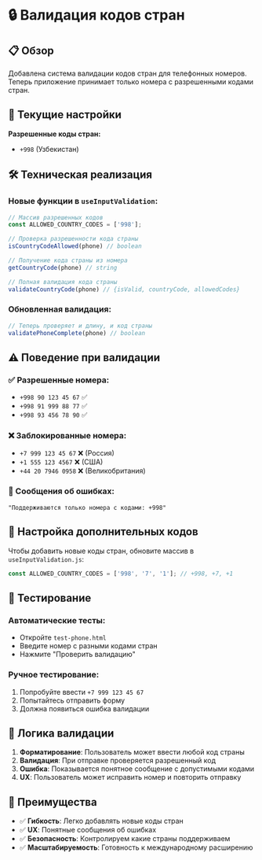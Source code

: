 # 🔒 Валидация кодов стран

## 📋 Обзор

Добавлена система валидации кодов стран для телефонных номеров. Теперь приложение принимает только номера с разрешенными кодами стран.

## 🎯 Текущие настройки

**Разрешенные коды стран:**
- `+998` (Узбекистан)

## 🛠️ Техническая реализация

### Новые функции в `useInputValidation`:

```javascript
// Массив разрешенных кодов
const ALLOWED_COUNTRY_CODES = ['998'];

// Проверка разрешенности кода страны
isCountryCodeAllowed(phone) // boolean

// Получение кода страны из номера
getCountryCode(phone) // string

// Полная валидация кода страны
validateCountryCode(phone) // {isValid, countryCode, allowedCodes}
```

### Обновленная валидация:

```javascript
// Теперь проверяет и длину, и код страны
validatePhoneComplete(phone) // boolean
```

## ⚠️ Поведение при валидации

### ✅ Разрешенные номера:
- `+998 90 123 45 67` ✅
- `+998 91 999 88 77` ✅
- `+998 93 456 78 90` ✅

### ❌ Заблокированные номера:
- `+7 999 123 45 67` ❌ (Россия)
- `+1 555 123 4567` ❌ (США)
- `+44 20 7946 0958` ❌ (Великобритания)

### 📱 Сообщения об ошибках:
```
"Поддерживаются только номера с кодами: +998"
```

## 🔧 Настройка дополнительных кодов

Чтобы добавить новые коды стран, обновите массив в `useInputValidation.js`:

```javascript
const ALLOWED_COUNTRY_CODES = ['998', '7', '1']; // +998, +7, +1
```

## 🧪 Тестирование

### Автоматические тесты:
- Откройте `test-phone.html`
- Введите номер с разными кодами стран
- Нажмите "Проверить валидацию"

### Ручное тестирование:
1. Попробуйте ввести `+7 999 123 45 67`
2. Попытайтесь отправить форму
3. Должна появиться ошибка валидации

## 📝 Логика валидации

1. **Форматирование**: Пользователь может ввести любой код страны
2. **Валидация**: При отправке проверяется разрешенный код
3. **Ошибка**: Показывается понятное сообщение с допустимыми кодами
4. **UX**: Пользователь может исправить номер и повторить отправку

## 🚀 Преимущества

- ✅ **Гибкость**: Легко добавлять новые коды стран
- ✅ **UX**: Понятные сообщения об ошибках
- ✅ **Безопасность**: Контролируем какие страны поддерживаем
- ✅ **Масштабируемость**: Готовность к международному расширению
